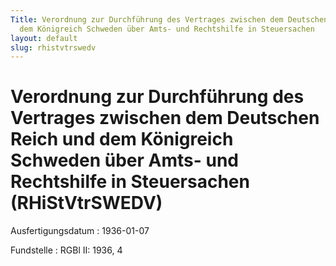 ```yaml
---
Title: Verordnung zur Durchführung des Vertrages zwischen dem Deutschen Reich und
  dem Königreich Schweden über Amts- und Rechtshilfe in Steuersachen
layout: default
slug: rhistvtrswedv
---
```


# Verordnung zur Durchführung des Vertrages zwischen dem Deutschen Reich und dem Königreich Schweden über Amts- und Rechtshilfe in Steuersachen (RHiStVtrSWEDV)

Ausfertigungsdatum
:   1936-01-07

Fundstelle
:   RGBl II: 1936, 4

